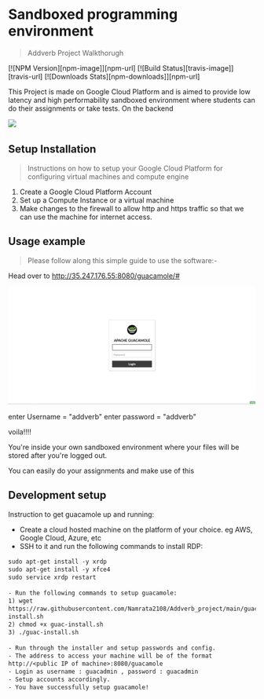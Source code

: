 # Sandboxed programming environment
> Addverb Project Walkthorugh

[![NPM Version][npm-image]][npm-url]
[![Build Status][travis-image]][travis-url]
[![Downloads Stats][npm-downloads]][npm-url]

This Project is made on Google Cloud Platform and is aimed to provide low latency and high performability sandboxed environment where students can do their assignments or take tests.
On the backend 

![](header.png)

## Setup Installation
>Instructions on how to setup your Google Cloud Platform for configuring virtual machines and compute engine

1) Create a Google Cloud Platform Account
2) Set up a Compute Instance or a virtual machine
3) Make changes to the firewall to allow http and https traffic so that we can use the machine for internet access.




## Usage example

>Please follow along this simple guide to use the software:-

Head over to http://35.247.176.55:8080/guacamole/#

![LOGIN PANEL](https://github.com/Namrata2108/Addverb_project/blob/main/Screenshot%202020-10-16%20151142.png)

enter Username = "addverb"
enter password = "addverb"

voila!!!!

You're inside your own sandboxed environment where your files will be stored after you're logged out.

You can easily do your assignments and make use of this 


## Development setup



Instruction to get guacamole up and running:
- Create a cloud hosted machine on the platform of your choice. eg AWS, Google Cloud, Azure, etc
- SSH to it and run the following commands to install RDP:

```sudo apt-get update
sudo apt-get install -y xrdp
sudo apt-get install -y xfce4
sudo service xrdp restart

- Run the following commands to setup guacamole:
1) wget https://raw.githubusercontent.com/Namrata2108/Addverb_project/main/guac-install.sh
2) chmod +x guac-install.sh
3) ./guac-install.sh

- Run through the installer and setup passwords and config.
- The address to access your machine will be of the format http://<public IP of machine>:8080/guacamole
- Login as username : guacadmin , password : guacadmin
- Setup accounts accordingly.
- You have successfully setup guacamole!
```
